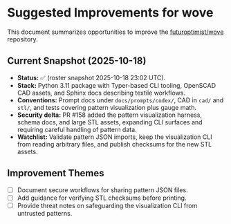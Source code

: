 # Suggested Improvements for wove

This document summarizes opportunities to improve the
[futuroptimist/wove](https://github.com/futuroptimist/wove) repository.

## Current Snapshot (2025-10-18)

- **Status:** ✅ (roster snapshot 2025-10-18 23:02 UTC).
- **Stack:** Python 3.11 package with Typer-based CLI tooling, OpenSCAD CAD assets, and Sphinx docs
  describing textile workflows.
- **Conventions:** Prompt docs under `docs/prompts/codex/`, CAD in `cad/` and `stl/`, and tests covering
  pattern visualization plus gauge math.
- **Security delta:** PR #158 added the pattern visualization harness, schema docs, and large STL
  assets, expanding CLI surfaces and requiring careful handling of pattern data.
- **Watchlist:** Validate pattern JSON imports, keep the visualization CLI from reading arbitrary
  files, and publish checksums for the new STL assets.

## Improvement Themes

- [ ] Document secure workflows for sharing pattern JSON files.
- [ ] Add guidance for verifying STL checksums before printing.
- [ ] Provide threat notes on safeguarding the visualization CLI from untrusted patterns.
